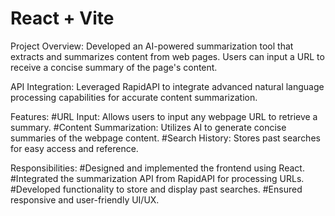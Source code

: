 # React + Vite
Project Overview: Developed an AI-powered summarization tool that extracts and summarizes content from web pages. Users can input a URL to receive a concise summary of the page's content.

API Integration: Leveraged RapidAPI to integrate advanced natural language processing capabilities for accurate content summarization.

Features:
#URL Input: Allows users to input any webpage URL to retrieve a summary.
#Content Summarization: Utilizes AI to generate concise summaries of the webpage content.
#Search History: Stores past searches for easy access and reference.

Responsibilities:
#Designed and implemented the frontend using React.
#Integrated the summarization API from RapidAPI for processing URLs.
#Developed functionality to store and display past searches.
#Ensured responsive and user-friendly UI/UX.
